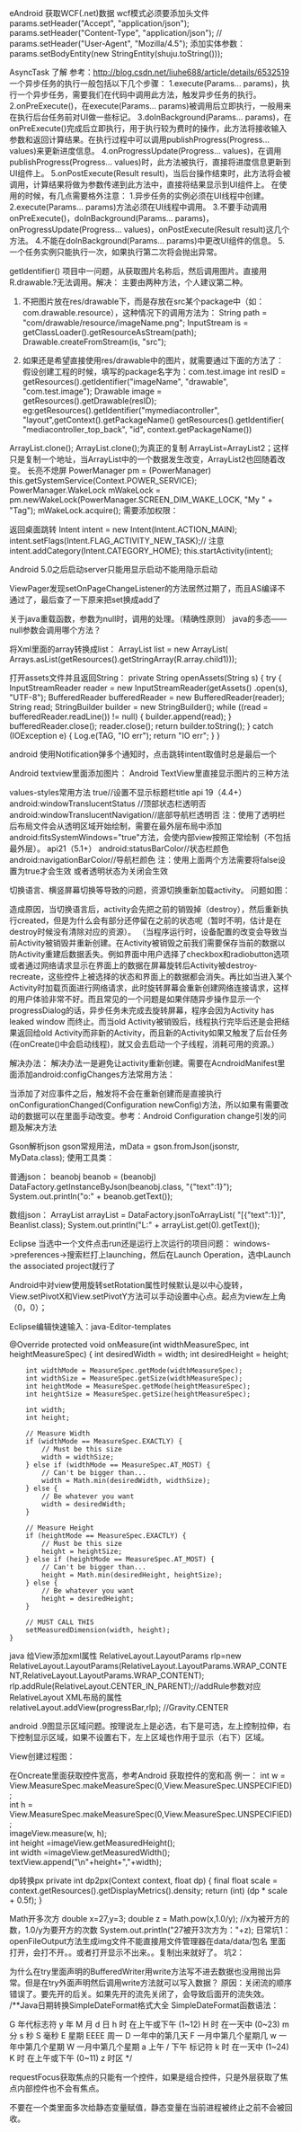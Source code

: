 eAndroid 获取WCF(.net)数据
wcf模式必须要添加头文件
params.setHeader("Accept", "application/json");
params.setHeader("Content-Type", "application/json");
// params.setHeader("User-Agent", "Mozilla/4.5");
添加实体参数：
params.setBodyEntity(new StringEntity(shuju.toString()));






AsyncTask 了解
参考：http://blog.csdn.net/liuhe688/article/details/6532519
一个异步任务的执行一般包括以下几个步骤：
1.execute(Params... params)，执行一个异步任务，需要我们在代码中调用此方法，触发异步任务的执行。
2.onPreExecute()，在execute(Params... params)被调用后立即执行，一般用来在执行后台任务前对UI做一些标记。
3.doInBackground(Params... params)，在onPreExecute()完成后立即执行，用于执行较为费时的操作，此方法将接收输入参数和返回计算结果。在执行过程中可以调用publishProgress(Progress... values)来更新进度信息。
4.onProgressUpdate(Progress... values)，在调用publishProgress(Progress... values)时，此方法被执行，直接将进度信息更新到UI组件上。
5.onPostExecute(Result result)，当后台操作结束时，此方法将会被调用，计算结果将做为参数传递到此方法中，直接将结果显示到UI组件上。
在使用的时候，有几点需要格外注意：
1.异步任务的实例必须在UI线程中创建。
2.execute(Params... params)方法必须在UI线程中调用。
3.不要手动调用onPreExecute()，doInBackground(Params... params)，onProgressUpdate(Progress... values)，onPostExecute(Result result)这几个方法。
4.不能在doInBackground(Params... params)中更改UI组件的信息。
5.一个任务实例只能执行一次，如果执行第二次将会抛出异常。


getIdentifier()
项目中一问题，从获取图片名称后，然后调用图片。直接用R.drawable.?无法调用。解决：
主要由两种方法，个人建议第二种。 
1. 不把图片放在res/drawable下，而是存放在src某个package中（如：com.drawable.resource），这种情况下的调用方法为： 
String path = "com/drawable/resource/imageName.png"; 
InputStream is = getClassLoader().getResourceAsStream(path); 
Drawable.createFromStream(is, "src"); 

2. 如果还是希望直接使用res/drawable中的图片，就需要通过下面的方法了： 
假设创建工程的时候，填写的package名字为：com.test.image 
int resID = getResources().getIdentifier("imageName", "drawable", "com.test.image"); 
Drawable image = getResources().getDrawable(resID);
eg:getResources().getIdentifier("mymediacontroller", "layout",getContext().getPackageName()
getResources().getIdentifier(
                "mediacontroller_top_back", "id", context.getPackageName())

ArrayList.clone();
ArrayList.clone();为真正的复制
ArrayList=ArrayList2；这样只是复制一个地址，当ArrayList中的一个数据发生改变，ArrayList2也回随着改变。
长亮不熄屏
PowerManager pm = (PowerManager) this.getSystemService(Context.POWER_SERVICE);
PowerManager.WakeLock mWakeLock = pm.newWakeLock(PowerManager.SCREEN_DIM_WAKE_LOCK, "My " + "Tag");
mWakeLock.acquire();
需要添加权限：<uses-permission android:name="android.permission.WAKE_LOCK"/>

返回桌面跳转
Intent intent = new Intent(Intent.ACTION_MAIN);
        intent.setFlags(Intent.FLAG_ACTIVITY_NEW_TASK);// 注意
        intent.addCategory(Intent.CATEGORY_HOME);
        this.startActivity(intent);

Android 5.0之后启动server只能用显示启动不能用隐示启动




ViewPager发现setOnPageChangeListener的方法居然过期了，而且AS编译不通过了，最后查了一下原来把set换成add了

关于java重载函数，参数为null时，调用的处理。（精确性原则）
java的多态——null参数会调用哪个方法？



将Xml里面的array转换成list：
ArrayList<String> list = new ArrayList<String>(
                Arrays.asList(getResources().getStringArray(R.array.child1)));



打开assets文件并且返回String：
private String openAssets(String s) {
        try {
            InputStreamReader reader = new InputStreamReader(getAssets()
                    .open(s), "UTF-8");
            BufferedReader bufferedReader = new BufferedReader(reader);
            String read;
            StringBuilder builder = new StringBuilder();
            while ((read = bufferedReader.readLine()) != null) {
                builder.append(read);
            }
            bufferedReader.close();
            reader.close();
            return builder.toString();
        } catch (IOException e) {
            Log.e(TAG, "IO err");
            return "IO err";
        }
    }

android 使用Notification弹多个通知时，点击跳转intent取值时总是最后一个

Android textview里面添加图片：
Android TextView里直接显示图片的三种方法

values-styles常用方法
<item name="android:windowNoTitle">true</item>//设置不显示标题栏title
api 19（4.4+）
android:windowTranslucentStatus //顶部状态栏透明否
android:windowTranslucentNavigation//底部导航栏透明否
注：使用了透明栏后布局文件会从透明区域开始绘制，需要在最外层布局中添加android:fitsSystemWindows="true"方法，会使内部view按照正常绘制（不包括最外层）。
api21（5.1+）
android:statusBarColor//状态栏颜色
android:navigationBarColor//导航栏颜色
注：使用上面两个方法需要将<item name="android:windowDrawsSystemBarBackgrounds">false</item>设置为true才会生效
或者透明状态为关闭会生效

切换语言、横竖屏幕切换等导致的问题，资源切换重新加载activity。
问题如图：


造成原因，当切换语言后，activity会先把之前的销毁掉（destroy），然后重新执行created，但是为什么会有部分还停留在之前的状态呢（暂时不明，估计是在destroy时候没有清除对应的资源）。
（当程序运行时，设备配置的改变会导致当前Activity被销毁并重新创建。在Activity被销毁之前我们需要保存当前的数据以防Activity重建后数据丢失。例如界面中用户选择了checkbox和radiobutton选项或者通过网络请求显示在界面上的数据在屏幕旋转后Activity被destroy-recreate，这些控件上被选择的状态和界面上的数据都会消失。再比如当进入某个Activity时加载页面进行网络请求，此时旋转屏幕会重新创建网络连接请求，这样的用户体验非常不好。而且常见的一个问题是如果伴随异步操作显示一个progressDialog的话，异步任务未完成去旋转屏幕，程序会因为Activity has leaked window 而终止。而当old Activity被销毁后，线程执行完毕后还是会把结果返回给old Activity而非新的Activity，而且新的Activity如果又触发了后台任务(在onCreate()中会启动线程)，就又会去启动一个子线程，消耗可用的资源。）

解决办法：
解决办法一是避免让activity重新创建。需要在AcndroidManifest里面添加android:configChanges方法常用方法：

当添加了对应事件之后，触发将不会在重新创建而是直接执行onConfigurationChanged(Configuration newConfig)方法，所以如果有需要改动的数据可以在里面手动改变。参考：Android Configuration change引发的问题及解决方法

Gson解析json
gson常规用法，mData = gson.fromJson(jsonstr, MyData.class);
使用工具类：


普通json：
beanobj beanob = (beanobj) DataFactory.getInstanceByJson(beanobj.class,
                "{\"text\":1}");
        System.out.println("o:" + beanob.getText());

数组json：
        ArrayList<Beanlist> arrayList = DataFactory.jsonToArrayList(
                "[{\"text\":1}]", Beanlist.class);
        System.out.println("L:" + arrayList.get(0).getText());



Eclipse 当选中一个文件点击run还是运行上次运行的项目问题：
windows->preferences->搜索栏打上launching，然后在Launch Operation，选中Launch the associated project就行了

Android中对view使用旋转setRotation属性时候默认是以中心旋转，View.setPivotX和View.setPivotY方法可以手动设置中心点。起点为view左上角（0，0）；

Eclipse编辑快速输入：java-Editor-templates

@Override
    protected void onMeasure(int widthMeasureSpec, int heightMeasureSpec) {
        int desiredWidth = width;
        int desiredHeight = height;

        int widthMode = MeasureSpec.getMode(widthMeasureSpec);
        int widthSize = MeasureSpec.getSize(widthMeasureSpec);
        int heightMode = MeasureSpec.getMode(heightMeasureSpec);
        int heightSize = MeasureSpec.getSize(heightMeasureSpec);

        int width;
        int height;

        // Measure Width
        if (widthMode == MeasureSpec.EXACTLY) {
            // Must be this size
            width = widthSize;
        } else if (widthMode == MeasureSpec.AT_MOST) {
            // Can't be bigger than...
            width = Math.min(desiredWidth, widthSize);
        } else {
            // Be whatever you want
            width = desiredWidth;
        }

        // Measure Height
        if (heightMode == MeasureSpec.EXACTLY) {
            // Must be this size
            height = heightSize;
        } else if (heightMode == MeasureSpec.AT_MOST) {
            // Can't be bigger than...
            height = Math.min(desiredHeight, heightSize);
        } else {
            // Be whatever you want
            height = desiredHeight;
        }

        // MUST CALL THIS
        setMeasuredDimension(width, height);
    }

java 给View添加xml属性
RelativeLayout.LayoutParams rlp=new RelativeLayout.LayoutParams(RelativeLayout.LayoutParams.WRAP_CONTENT,RelativeLayout.LayoutParams.WRAP_CONTENT);  
        rlp.addRule(RelativeLayout.CENTER_IN_PARENT);//addRule参数对应RelativeLayout XML布局的属性  
        relativeLayout.addView(progressBar,rlp); 
//Gravity.CENTER

android .9图显示区域问题。按理说左上是必选，右下是可选，左上控制拉伸，右下控制显示区域，如果不设置右下，左上区域也作用于显示（右下）区域。

View创建过程图：



在Oncreate里面获取控件宽高，参考Android 获取控件的宽和高
例一：
int w = View.MeasureSpec.makeMeasureSpec(0,View.MeasureSpec.UNSPECIFIED);  
int h = View.MeasureSpec.makeMeasureSpec(0,View.MeasureSpec.UNSPECIFIED);  
imageView.measure(w, h);  
int height =imageView.getMeasuredHeight();  
int width =imageView.getMeasuredWidth();  
textView.append("\n"+height+","+width);  

dp转换px
private int dp2px(Context context, float dp) {
        final float scale = context.getResources().getDisplayMetrics().density;
        return (int) (dp * scale + 0.5f);
    }

Math开多次方
double x=27,y=3;
double z = Math.pow(x,1.0/y); //x为被开方的数，1.0/y为要开方的次数
System.out.println("27被开3次方为："+z);
日常坑1：openFileOutput方法生成img文件不能直接用文件管理器在data/data/包名 里面打开，会打不开。。或者打开显示不出来。。复制出来就好了。
坑2： 


为什么在try里面声明的BufferedWriter用write方法写不进去数据也没用抛出异常。但是在try外面声明然后调用write方法就可以写入数据？
原因：关闭流的顺序错误了。要先开的后关。如果先开的流先关闭了，会导致后面开的流失效。
/**Java日期转换SimpleDateFormat格式大全
  SimpleDateFormat函数语法：
  
  G 年代标志符
  y 年
  M 月
  d 日
  h 时 在上午或下午 (1~12)
  H 时 在一天中 (0~23)
  m 分
  s 秒
  S 毫秒
  E 星期
  EEEE 周一
  D 一年中的第几天
  F 一月中第几个星期几
  w 一年中第几个星期
  W 一月中第几个星期
  a 上午 / 下午 标记符 
  k 时 在一天中 (1~24)
  K 时 在上午或下午 (0~11)
  z 时区
 */

requestFocus获取焦点的只能有一个控件，如果是组合控件，只是外层获取了焦点内部控件也不会有焦点。

不要在一个类里面多次给静态变量赋值，静态变量在当前进程被终止之前不会被回收。
